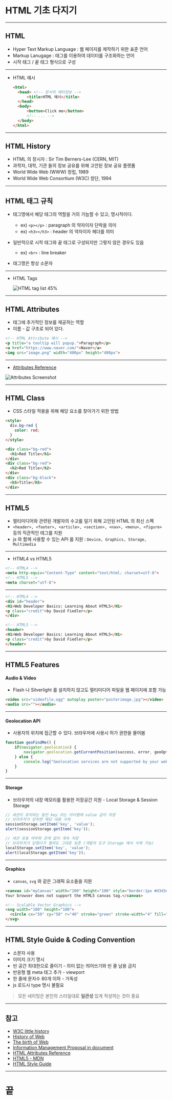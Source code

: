 <!-- $size: 16:9 -->
<!-- page_number: true -->
# HTML 기초 다지기

---
<!-- footer : HTML 기초 다지기 - 프론트엔드 개발자를 위한 웹앱 프로젝트 CAMP -->
## HTML
- Hyper Text Markup Language : 웹 페이지를 제작하기 위한 표준 언어
- Markup Lanugage : 태그를 이용하여 데이터를 구조화하는 언어
- 시작 태그 / 끝 태그 형식으로 구성

---
- HTML 예시

  ``` html
  <html>
    <head> <!-- 문서의 메타정보 -->
        <title>HTML 예시</title>
    </head>
    <body>
        <button>Click me</button>
        <!-- ... -->
    </body>
  </html>
  ```

---
## HTML History
- HTML 의 창시자 : Sir Tim Berners-Lee (CERN, MIT)
- 과학자, 대학, 기관 들의 정보 공유를 위해 고안된 정보 공유 플랫폼
- World Wide Web (WWW) 창립, 1989
- World Wide Web Consortium (W3C) 창단, 1994

---
## HTML 태그 규칙
- 태그명에서 해당 태그의 역할을 거의 가늠할 수 있고, 명시적이다.
  - ex) `<p></p>` : paragraph 의 약자이자 단락을 의미
  - ex) `<h3></h3>` : header 의 약자이자 헤더를 의미

- 일반적으로 시작 태그와 끝 태그로 구성되지만 그렇지 않은 경우도 있음
  - ex) `<br>` : line breaker

- 태그명은 항상 소문자

---
- HTML Tags

	![HTML tag list 45%](/Users/gihyojoshuajang/Documents/Programming/TIL/education/fast_campus/1st_week/images/html-tags-list.jpg)

---
## HTML Attributes
- 태그에 추가적인 정보를 제공하는 역할
- 이름 - 값 구조로 되어 있다.

```html
<!-- HTML Attribute 예시 -->
<p title="a tooltip will popup.">Paragraph</p>
<a href="https://www.naver.com/">Naver</a>
<img src="image.png" width="400px" height="400px">
```

---
- [Attributes Reference](https://www.w3schools.com/tags/ref_attributes.asp)

![Attributes Screenshot](/Users/gihyojoshuajang/Documents/Programming/TIL/education/fast_campus/1st_week/images/attributes.png)

---
## HTML Class
- CSS 스타일 적용을 위해 해당 요소를 찾아가기 위한 방법

```html
<style>
  div.bg-red {
    color: red;
  }
</style>

<div class="bg-red">
  <h1>Red Title</h1>
</div>
<div class="bg-red">
  <h2>Red Title</h2>
</div>
<div class="bg-black">
  <h5>Title</h5>
</div>
```

---
## HTML5
- 멀티미디어와 관련된 개발자의 수고를 덜기 위해 고안된 HTML 의 최신 스펙
- `<header>, <footer>, <article>, <section>, <nav>, <menu>, <figure>` 등의 직관적인 태그를 지원
- js 와 함께 사용할 수 있는 API 를 지원 : `Device, Graphics, Storage, Multimedia`

---
- HTML4 vs HTML5

```html
<!-- HTML4 -->
<meta http-equiv="Content-Type" content="text/html; charset=utf-8">
<!-- HTML5 -->
<meta charset="utf-8">
```

---
```html
<!-- HTML4 -->
<div id="header">
<H1>Web Developer Basics: Learning About HTML5</H1>
<p class="credit">by David Fiedler</p>
</div>

<!-- HTML5 -->
<header>
<H1>Web Developer Basics: Learning About HTML5</H1>
<p class="credit">by David Fiedler</p>
</header>
```

---
## HTML5 Features
#### Audio & Video
- Flash 나 Silverlight 를 설치하지 않고도 멀티미디어 파일을 웹 페이지에 포함 가능

```html
<video src="videofile.ogg" autoplay poster="posterimage.jpg"></video>
<audio src=""></audio>
```

---
#### Geolocation API
- 사용자의 위치에 접근할 수 있다. 브라우저에 사용시 허가 권한을 물어봄

```javascript
function geoFindMe() {
    if(navigator.geolocation) {
        navigator.geolocation.getCurrentPosition(success, error, geoOptions);
    } else {
        console.log("Geolocation services are not supported by your web browser.");
    }
}
```

---
#### Storage
- 브라우저의 내장 메모리를 활용한 저장공간 지원 - Local Storage & Session Storage

```javascript
// 세션이 유지되는 동안 key 라는 아이템에 value 값이 저장
// 브라우저가 닫히면 해당 내용 삭제
sessionStorage.setItem('key', 'value');
alert(sessionStorage.getItem('key'));

// 세션 유효 여부와 관계 없이 계속 저장
// 브라우저가 닫혔다가 열려도 그대로 보존 (개발자 도구 Storage 에서 삭제 가능)
localStorage.setItem('key', 'value');
alert(localStorage.getItem('key'));
```

---
#### Graphics
- `canvas`, `svg` 와 같은 그래픽 요소들을 지원

```html
<canvas id="myCanvas" width="200" height="100" style="border:1px #d3d3d3;">
Your browser does not support the HTML5 canvas tag.</canvas>

<!-- Scalable Vector Graphics -->
<svg width="100" height="100">
  <circle cx="50" cy="50" r="40" stroke="green" stroke-width="4" fill="yellow"/>
</svg>
```

---
## HTML Style Guide & Coding Convention
- 소문자 사용
- 이미지 크기 명시
- 빈 공간 최대한으로 줄이기 - 의미 없는 띄어쓰기와 빈 줄 남용 금지
- 반응형 웹 meta 태그 추가 - viewport
- 한 줄에 문자수 80개 이하 - 가독성
- js 로드시 type 명시 불필요

> 모든 네이밍은 본인의 스타일대로 **일관성** 있게 작성하는 것이 중요

---
## 참고
- [W3C little history](https://www.w3.org/History.html)
- [History of Web](http://webfoundation.org/about/vision/history-of-the-web/)
- [The birth of Web](http://home.cern/topics/birth-web)
- [Information Management Proposal in document](https://www.w3.org/History/1989/proposal.html)
- [HTML Attributes Reference](https://www.w3schools.com/tags/ref_attributes.asp)
- [HTML5 - MDN](https://developer.mozilla.org/ko/docs/Web/HTML/HTML5)
- [HTML Style Guide](https://www.w3schools.com/html/html5_syntax.asp)

---
<!-- footer : -->
# 끝
